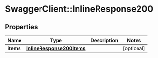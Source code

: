# SwaggerClient::InlineResponse200

## Properties
Name | Type | Description | Notes
------------ | ------------- | ------------- | -------------
**items** | [**InlineResponse200Items**](InlineResponse200Items.md) |  | [optional] 


